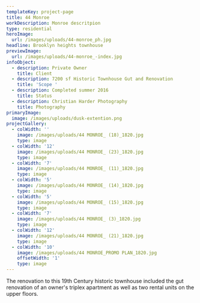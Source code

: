 ```yaml
---
templateKey: project-page
title: 44 Monroe
workDescription: Monroe descritpion
type: residential
heroImage:
  url: /images/uploads/44-monroe_ph.jpg
headline: Brooklyn heights townhouse
previewImage:
  url: /images/uploads/44-monroe_-index.jpg
infoObject:
  - description: Private Owner
    title: Client
  - description: 7200 sf Historic Townhouse Gut and Renovation
    title: 'Scope '
  - description: Completed summer 2016
    title: Status
  - description: Christian Harder Photography
    title: Photography
primaryImage:
  image: /images/uploads/dusk-extention.png
projectGallery:
  - colWidth: ''
    image: /images/uploads/44 MONROE_ (18)_1820.jpg
    type: image
  - colWidth: '12'
    image: /images/uploads/44 MONROE_ (23)_1820.jpg
    type: image
  - colWidth: '7'
    image: /images/uploads/44 MONROE_ (11)_1820.jpg
    type: image
  - colWidth: '5'
    image: /images/uploads/44 MONROE_ (14)_1820.jpg
    type: image
  - colWidth: '5'
    image: /images/uploads/44 MONROE_ (15)_1820.jpg
    type: image
  - colWidth: '7'
    image: /images/uploads/44 MONROE_ (3)_1820.jpg
    type: image
  - colWidth: '12'
    image: /images/uploads/44 MONROE_ (21)_1820.jpg
    type: image
  - colWidth: '10'
    image: /images/uploads/44 MONROE_PROMO PLAN_1820.jpg
    offsetWidth: '1'
    type: image
---
```

The renovation to this 19th Century historic townhouse included the gut renovation of an owner's triplex apartment as well as two rental units on the upper floors.
